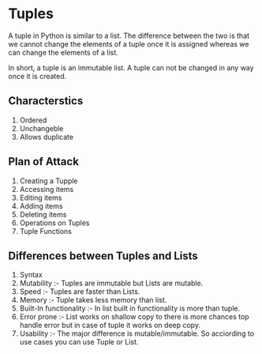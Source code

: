 # Tuples
A tuple in Python is similar to a list. The difference between the two is that we cannot change the elements of a tuple once it is assigned whereas we can change the elements of a list.

In short, a tuple is an immutable list. A tuple can not be changed in any way once it is created.

## Characterstics

1. Ordered
2. Unchangeble
3. Allows duplicate

## Plan of Attack

1. Creating a Tupple
2. Accessing items
3. Editing items
4. Adding items
5. Deleting items
6. Operations on Tuples
7. Tuple Functions

## Differences between Tuples and Lists

1. Syntax
2. Mutability :- Tuples are immutable but Lists are mutable.
3. Speed :- Tuples are faster than Lists.
4. Memory :- Tuple takes less memory than list.
5. Built-In functionality :- In list built in functionality is more than tuple.
6. Error prone :- List works on shallow copy to there is more chances top handle error but in case of tuple it works on deep copy.
7. Usability :- The major difference is mutable/immutable. So acciording to use cases you can use Tuple or List.